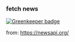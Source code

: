 ### fetch news

[![Greenkeeper badge](https://badges.greenkeeper.io/xavierartot/react-api-news.svg)](https://greenkeeper.io/)

from: https://newsapi.org/
